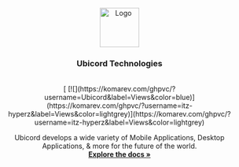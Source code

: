 <br />
<div align="center">
  <a href="https://github.com/Ubicord">
    <img src="https://avatars.githubusercontent.com/u/129566032?s=200&v=4" alt="Logo" width="80" height="80">
  </a>

  <h3 align="center">Ubicord Technologies</h3>
  <br>
[  [![](https://komarev.com/ghpvc/?username=Ubicord&label=Views&color=blue)](https://komarev.com/ghpvc/?username=itz-hyperz&amp;label=Views&amp;color=lightgrey)](https://komarev.com/ghpvc/?username=itz-hyperz&amp;label=Views&amp;color=lightgrey)

  <p align="center">
    Ubicord develops a wide variety of Mobile Applications, Desktop Applications, & more for the future of the world.
    <br />
    <a href="https://docs.ubicord.com"><strong>Explore the docs »</strong></a>
